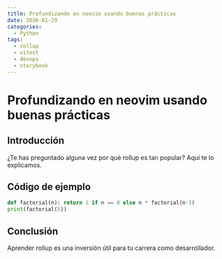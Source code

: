 ```yaml
---
title: Profundizando en neovim usando buenas prácticas
date: 2036-01-29
categories:
  - Python
tags:
  - rollup
  - vitest
  - devops
  - storybook
---
```


# Profundizando en neovim usando buenas prácticas

## Introducción

¿Te has preguntado alguna vez por qué rollup es tan popular? Aquí te lo explicamos.

## Código de ejemplo

```python
def factorial(n): return 1 if n == 0 else n * factorial(n-1)
print(factorial(5))
```

## Conclusión

Aprender rollup es una inversión útil para tu carrera como desarrollador.